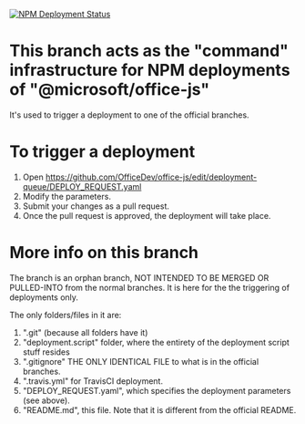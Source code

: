 [![NPM Deployment Status](https://travis-ci.org/OfficeDev/office-js.svg?branch=release)](https://travis-ci.org/OfficeDev/office-js/builds)

# This branch acts as the "command" infrastructure for NPM deployments of "@microsoft/office-js"

It's used to trigger a deployment to one of the official branches.


# To trigger a deployment

1. Open https://github.com/OfficeDev/office-js/edit/deployment-queue/DEPLOY_REQUEST.yaml
2. Modify the parameters.
3. Submit your changes as a pull request.
4. Once the pull request is approved, the deployment will take place.


# More info on this branch

The branch is an orphan branch, NOT INTENDED TO BE MERGED OR PULLED-INTO from the normal branches.  It is here for the the triggering of deployments only.

The only folders/files in it are:

1. ".git" (because all folders have it)
2. "deployment.script" folder, where the entirety of the deployment script stuff resides
3. ".gitignore" THE ONLY IDENTICAL FILE to what is in the official branches.
4. ".travis.yml" for TravisCI deployment.
5. "DEPLOY_REQUEST.yaml", which specifies the deployment parameters (see above).
6. "README.md", this file.  Note that it is different from the official README.
